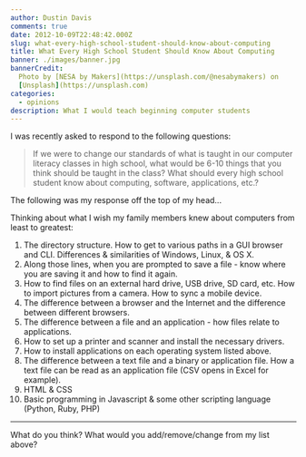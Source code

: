 ```yaml
---
author: Dustin Davis
comments: true
date: 2012-10-09T22:48:42.000Z
slug: what-every-high-school-student-should-know-about-computing
title: What Every High School Student Should Know About Computing
banner: ./images/banner.jpg
bannerCredit:
  Photo by [NESA by Makers](https://unsplash.com/@nesabymakers) on
  [Unsplash](https://unsplash.com)
categories:
  - opinions
description: What I would teach beginning computer students
---
```


I was recently asked to respond to the following questions:

> If we were to change our standards of what is taught in our computer literacy
> classes in high school, what would be 6-10 things that you think should be
> taught in the class? What should every high school student know about
> computing, software, applications, etc.?

The following was my response off the top of my head...

Thinking about what I wish my family members knew about computers from least to
greatest:

1. The directory structure. How to get to various paths in a GUI browser and
   CLI. Differences & similarities of Windows, Linux, & OS X.
2. Along those lines, when you are prompted to save a file - know where you are
   saving it and how to find it again.
3. How to find files on an external hard drive, USB drive, SD card, etc. How to
   import pictures from a camera. How to sync a mobile device.
4. The difference between a browser and the Internet and the difference between
   different browsers.
5. The difference between a file and an application - how files relate to
   applications.
6. How to set up a printer and scanner and install the necessary drivers.
7. How to install applications on each operating system listed above.
8. The difference between a text file and a binary or application file. How a
   text file can be read as an application file (CSV opens in Excel for
   example).
9. HTML & CSS
10. Basic programming in Javascript & some other scripting language (Python,
    Ruby, PHP)

---

What do you think? What would you add/remove/change from my list above?
